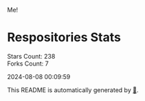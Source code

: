 Me!

# Respositories Stats
Stars Count: 238  
Forks Count: 7

2024-08-08 00:09:59  

This README is automatically generated by [🐰](https://github.com/rnitta/rnitta).
